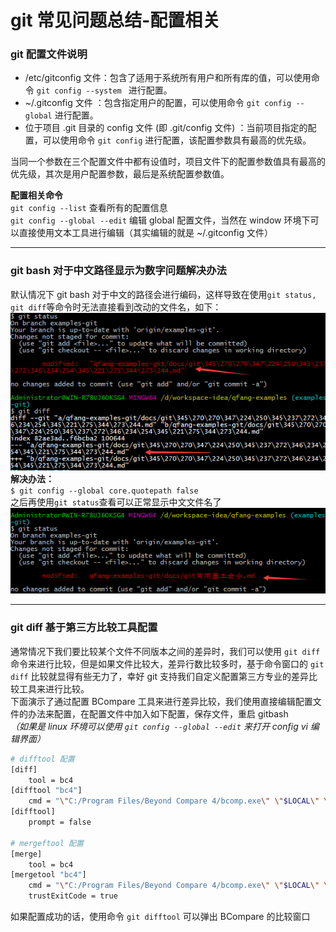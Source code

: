 # git 常见问题总结-配置相关

### git 配置文件说明

- /etc/gitconfig 文件：包含了适用于系统所有用户和所有库的值，可以使用命令 `git config --system ` 进行配置。
- ~/.gitconfig 文件 ：包含指定用户的配置，可以使用命令 `git config --global` 进行配置。
- 位于项目 .git 目录的 config 文件 (即 .git/config 文件) ：当前项目指定的配置，可以使用命令 `git config` 进行配置，该配置参数具有最高的优先级。  

当同一个参数在三个配置文件中都有设值时，项目文件下的配置参数值具有最高的优先级，其次是用户配置参数，最后是系统配置参数值。  

**配置相关命令**  
`git config --list`  查看所有的配置信息  
`git config --global --edit`  编辑 global 配置文件，当然在 window 环境下可以直接使用文本工具进行编辑（其实编辑的就是 ~/.gitconfig 文件）  

--------------------
### git bash 对于中文路径显示为数字问题解决办法  
默认情况下 git bash 对于中文的路径会进行编码，这样导致在使用`git status, git diff`等命令时无法直接看到改动的文件名，如下：  
![git bash 中文路径显示乱码](../images/1001.png)  
**解决办法：**  
`$ git config --global core.quotepath false`  
之后再使用`git status`查看可以正常显示中文文件名了
![git bash 正常显示中文路径](../images/1002.png)  

--------------------
### git diff 基于第三方比较工具配置
通常情况下我们要比较某个文件不同版本之间的差异时，我们可以使用 `git diff` 命令来进行比较，但是如果文件比较大，差异行数比较多时，基于命令窗口的 `git diff` 比较就显得有些无力了，幸好 git 支持我们自定义配置第三方专业的差异比较工具来进行比较。  
下面演示了通过配置 BCompare 工具来进行差异比较，我们使用直接编辑配置文件的办法来配置，在配置文件中加入如下配置，保存文件，重启 gitbash  
*（如果是 linux 环境可以使用 `git config --global --edit` 来打开 config vi 编辑界面）*  
``` bash
# difftool 配置
[diff]
	tool = bc4
[difftool "bc4"]
	cmd = "\"C:/Program Files/Beyond Compare 4/bcomp.exe\" \"$LOCAL\" \"$REMOTE\""
[difftool]
	prompt = false

# mergeftool 配置
[merge]
	tool = bc4
[mergetool "bc4"]
	cmd = "\"C:/Program Files/Beyond Compare 4/bcomp.exe\" \"$LOCAL\" \"$REMOTE\" \"$BASE\" \"$MERGED\""
	trustExitCode = true
```
如果配置成功的话，使用命令 `git difftool` 可以弹出 BCompare 的比较窗口  
